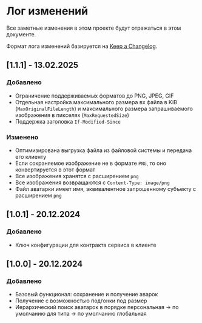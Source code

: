 # Лог изменений

Все заметные изменения в этом проекте будут отражаться в этом документе.

Формат лога изменений базируется на [Keep a Changelog](https://keepachangelog.com/en/1.0.0/).

## [1.1.1] - 13.02.2025

### Добавлено

* Ограничение поддерживаемых  форматов до PNG, JPEG, GIF 
* Отдельная настройка максимального размера вх файла в KiB (`MaxOriginalFileLength`) и максимального размера запрашиваемого изображения в пикселях (`MaxRequestedSize`) 
* Поддержка заголовка `If-Modified-Since`

### Изменено

* Оптимизирована выгрузка файла из файловой системы и передача его клиенту
* Если сохраняемое изображение не в формате `PNG`, то оно конвертируется в этот формат
* Все изображения хранятся с расширением `png`
* Все изображения возвращаются с `Content-Type: image/png`
* Файл аватарки имеет имя, эквивалентное запрошенному субъекту с расширением `png` 

## [1.0.1] - 20.12.2024

### Добавлено

* Ключ конфигурации для контракта сервиса в клиенте

## [1.0.0] - 20.12.2024

### Добавлено

* Базовый функционал: сохранение и получение аварок 
* Получение с возможностью подгонки под размер
* Иерархический поиск аватарок в порядке персональная -> по умолчанию для типа -> по умолчанию глобальная
